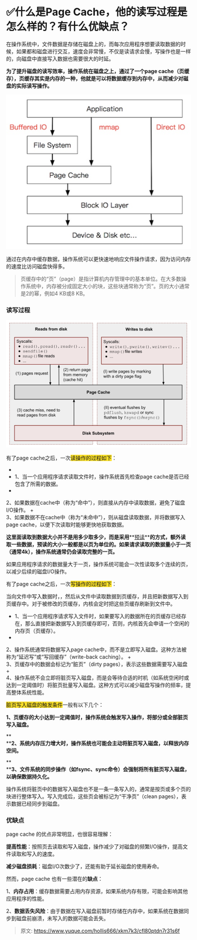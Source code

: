 # ✅什么是Page Cache，他的读写过程是怎么样的？有什么优缺点？

在操作系统中，文件数据是存储在磁盘上的，而每次应用程序想要读取数据的时候，如果都和磁盘进行交互，速度会非常慢，不仅是读请求会慢，写操作也是一样的，向磁盘中直接写入数据也需要很大的时延。



**为了提升磁盘的读写效率，操作系统在磁盘之上，通过了一个page cache（页缓存），页缓存其实是内存的一种，他就是可以将数据缓存到内存中，从而减少对磁盘的实际读写操作。**



![1719630640471-77c71959-2602-41f1-9446-2256d331190f.jpeg](./img/ABK3EN7MPPqjhNRR/1719630640471-77c71959-2602-41f1-9446-2256d331190f-740848.jpeg)

通过在内存中缓存数据，操作系统可以更快速地响应文件操作请求，因为访问内存的速度比访问磁盘快得多。



> 页缓存中的“页”（page）是指计算机内存管理中的基本单位。在大多数操作系统中，内存被分成固定大小的块，这些块通常称为“页”。页的大小通常是2的幂，例如4 KB或8 KB。
>



### 读写过程


![1719630647365-24b42a1c-d287-4529-8447-7ca22c173e9f.jpeg](./img/ABK3EN7MPPqjhNRR/1719630647365-24b42a1c-d287-4529-8447-7ca22c173e9f-899183.jpeg)



有了page cache之后，一次<font style="background-color:#FBDE28;">读操作的过程如下</font>：

+ 
+ 1、当一个应用程序请求读取文件时，操作系统首先检查page cache是否已经包含了所需的数据。
+   
2、如果数据在cache中（称为“命中”），则直接从内存中读取数据，避免了磁盘I/O操作。
+   
3、如果数据不在cache中（称为“未命中”），则从磁盘读取数据，并将数据写入page cache，以便下次读取时能够更快地获取数据。



**这里面读取到数据大小并不是用多少取多少，而是采用****<u>预读</u>****的方式，额外读取一些数据，预读的大小一般都是以页为单位的。如果请求读取的数据量小于一页（通常4k），操作系统通常仍会读取完整的一页。**



如果应用程序请求的数据量大于一页，操作系统可能会一次性读取多个连续的页，以减少后续的磁盘I/O操作。



有了page cache之后，一次<font style="background-color:#FBDE28;">写操作的过程如下</font>：



当向文件中写入数据时，，然后从文件中读取数据到页缓存，并且把新数据写入到页缓存中。对于被修改的页缓存，内核会定时把这些页缓存刷新到文件中。



+ 1、当一个应用程序请求写入文件时，如果要写入的数据所在的页缓存已经存在，那么直接把新数据写入到页缓存即可，否则，内核首先会申请一个空闲的内存页（页缓存）。
+   
2、操作系统通常将数据写入page cache中，而不是立即写入磁盘。这种方法被称为“延迟写”或“写回缓存”（write-back caching）。
+   
3、页缓存中的数据会标记为“脏页”（dirty pages），表示这些数据需要写入磁盘
+   
4、操作系统不会立即将脏页写入磁盘，而是会等待合适的时机（如系统空闲时或达到一定阈值时）将脏页批量写入磁盘。这种方式可以减少磁盘写操作的频率，提高整体系统性能。



<font style="background-color:#FBDE28;">脏页写入磁盘的触发条件</font>一般有以下几个：



**1、页缓存的大小达到一定阈值时，操作系统会触发写入操作，将部分或全部脏页写入磁盘。**

**  
****2、系统内存压力增大时，操作系统也可能会主动将脏页写入磁盘，以释放内存空间。**

**  
****3、文件系统的同步操作（如fsync、sync命令）会强制将所有脏页写入磁盘，以确保数据持久化。**



操作系统将脏页中的数据写入磁盘也不是一条一条写入的，通常是按页或多个页的块进行整体写入。写入完成后，这些页会被标记为“干净页”（clean pages），表示数据已经同步到磁盘。



### 优缺点


page cache 的优点非常明显，也很容易理解：



**提高性能**：按照页去读取和写入磁盘，操作减少了对磁盘的频繁I/O操作，提高文件读取和写入的速度。

  
**减少磁盘损耗**：磁盘I/O次数少了，还能有助于延长磁盘的使用寿命。



然而，page cache 也有一些潜在的**缺点**：



1、**内存占用**：缓存数据需要占用内存资源，如果系统内存有限，可能会影响其他应用程序的性能。

  
2、**数据丢失风险**：由于数据在写入磁盘前暂时存储在内存中，如果系统在数据同步到磁盘前崩溃，未写入的数据可能会丢失。



> 原文: <https://www.yuque.com/hollis666/xkm7k3/cfl80ptdn7r31s6f>